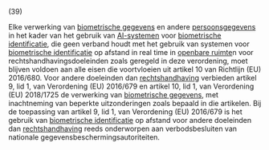 (39)

Elke verwerking van [biometrische gegevens](a3.md#^biog) en andere [persoonsgegevens](a3.md#^persg) in het kader van het gebruik van [AI-systemen](a3.md#^ai-systeem) voor [biometrische identificatie](a3.md#^bioid), die geen verband houdt met het gebruik van systemen voor [biometrische identificatie](a3.md#^bioid) op afstand in real time in [openbare ruimte](a3.md#^openb)n voor rechtshandhavingsdoeleinden zoals geregeld in deze verordening, moet blijven voldoen aan alle eisen die voortvloeien uit artikel 10 van Richtlijn (EU) 2016/680. Voor andere doeleinden dan [rechtshandhaving](a3.md#^rh) verbieden artikel 9, lid 1, van Verordening (EU) 2016/679 en artikel 10, lid 1, van Verordening (EU) 2018/1725 de verwerking van [biometrische gegevens](a3.md#^biog), met inachtneming van beperkte uitzonderingen zoals bepaald in die artikelen. Bij de toepassing van artikel 9, lid 1, van Verordening (EU) 2016/679 is het gebruik van [biometrische identificatie](a3.md#^bioid) op afstand voor andere doeleinden dan [rechtshandhaving](a3.md#^rh) reeds onderworpen aan verbodsbesluiten van nationale gegevensbeschermingsautoriteiten.